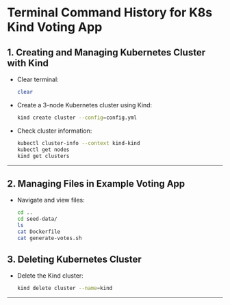 
# Terminal Command History for K8s Kind Voting App

## 1. Creating and Managing Kubernetes Cluster with Kind

- Clear terminal:
  ```bash
  clear
  ```

- Create a 3-node Kubernetes cluster using Kind:
  ```bash
  kind create cluster --config=config.yml
  ```

- Check cluster information:
  ```bash
  kubectl cluster-info --context kind-kind
  kubectl get nodes
  kind get clusters
  ```

---

## 2. Managing Files in Example Voting App

- Navigate and view files:
  ```bash
  cd ..
  cd seed-data/
  ls
  cat Dockerfile
  cat generate-votes.sh
  ```


## 3. Deleting Kubernetes Cluster

- Delete the Kind cluster:
  ```bash
  kind delete cluster --name=kind
  ```

---